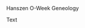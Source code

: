 <!DOCTYPE html>
<html>
    <head>
        Hanszen O-Week Geneology
        <script type="module" src="../main.js"></script>
        <script type="module" src="../geneology.js"></script>
        <script type="module" src="../data.js"></script>
    </head>
    <body>
        <p>
            Text
        </p>
    </body>
</html>